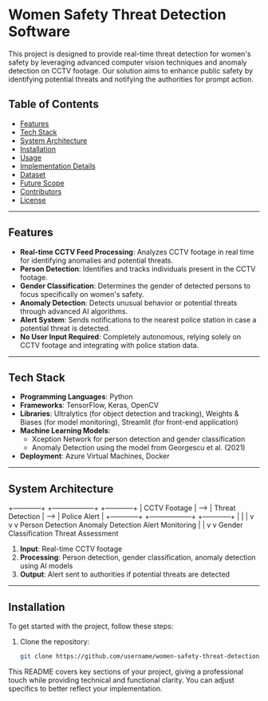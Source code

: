 # Women Safety Threat Detection Software

This project is designed to provide real-time threat detection for women's safety by leveraging advanced computer vision techniques and anomaly detection on CCTV footage. Our solution aims to enhance public safety by identifying potential threats and notifying the authorities for prompt action.

## Table of Contents
- [Features](#features)
- [Tech Stack](#tech-stack)
- [System Architecture](#system-architecture)
- [Installation](#installation)
- [Usage](#usage)
- [Implementation Details](#implementation-details)
- [Dataset](#dataset)
- [Future Scope](#future-scope)
- [Contributors](#contributors)
- [License](#license)

---

## Features

- **Real-time CCTV Feed Processing**: Analyzes CCTV footage in real time for identifying anomalies and potential threats.
- **Person Detection**: Identifies and tracks individuals present in the CCTV footage.
- **Gender Classification**: Determines the gender of detected persons to focus specifically on women's safety.
- **Anomaly Detection**: Detects unusual behavior or potential threats through advanced AI algorithms.
- **Alert System**: Sends notifications to the nearest police station in case a potential threat is detected.
- **No User Input Required**: Completely autonomous, relying solely on CCTV footage and integrating with police station data.

---

## Tech Stack

- **Programming Languages**: Python
- **Frameworks**: TensorFlow, Keras, OpenCV
- **Libraries**: Ultralytics (for object detection and tracking), Weights & Biases (for model monitoring), Streamlit (for front-end application)
- **Machine Learning Models**:
  - Xception Network for person detection and gender classification
  - Anomaly Detection using the model from Georgescu et al. (2021)
- **Deployment**: Azure Virtual Machines, Docker

---

## System Architecture
+––––––––+            +—————––+            +––––––––+
|  CCTV Footage  |  ——>   |   Threat Detection  |  ——>   |   Police Alert  |
+––––––––+            +—————––+            +––––––––+
|                               |                                |
v                               v                                v
Person Detection               Anomaly Detection               Alert Monitoring
|                               |
v                               v
Gender Classification           Threat Assessment

1. **Input**: Real-time CCTV footage
2. **Processing**: Person detection, gender classification, anomaly detection using AI models
3. **Output**: Alert sent to authorities if potential threats are detected

---

## Installation

To get started with the project, follow these steps:

1. Clone the repository:
   ```bash
   git clone https://github.com/username/women-safety-threat-detection.git


This README covers key sections of your project, giving a professional touch while providing technical and functional clarity. You can adjust specifics to better reflect your implementation.